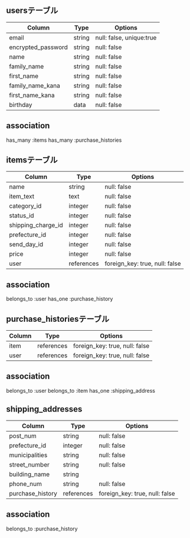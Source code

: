 ## usersテーブル
 
| Column             | Type      | Options                  |
| ------------------ | --------- | ------------------------ |
| email              | string    | null: false, unique:true |
| encrypted_password | string    | null: false              |
| name               | string    | null: false              |
| family_name        | string    | null: false              |
| first_name         | string    | null: false              |
| family_name_kana   | string    | null: false              |
| first_name_kana    | string    | null: false              |
| birthday           | data      | null: false              |

## association
has_many :items
has_many :purchase_histories

 
## itemsテーブル


| Column              | Type       | Options                        |
| ------------------- | ---------- | ------------------------------ |
| name                | string     | null: false                    |
| item_text           | text       | null: false                    |
| category_id         | integer    | null: false                    |
| status_id           | integer    | null: false                    |
| shipping_charge_id  | integer    | null: false                    |
| prefecture_id       | integer    | null: false                    |
| send_day_id         | integer    | null: false                    |
| price               | integer    | null: false                    |
| user                | references | foreign_key: true, null: false |

 ## association
 belongs_to :user
 has_one :purchase_history


## purchase_historiesテーブル


| Column     | Type       | Options                        |
| ---------- | ---------- | ------------------------------ |
| item       | references | foreign_key: true, null: false |
| user       | references | foreign_key: true, null: false |

## association
belongs_to :user
belongs_to :item
has_one :shipping_address

## shipping_addresses


| Column             | Type       | Options                        |
| ------------------ | ---------- | ------------------------------ |
| post_num           | string     | null: false                    |
| prefecture_id      | integer    | null: false                    |
| municipalities     | string     | null: false                    |
| street_number      | string     | null: false                    |
| building_name      | string     |                                |
| phone_num          | string     | null: false                    |
| purchase_history   | references | foreign_key: true, null: false |

## association
belongs_to :purchase_history